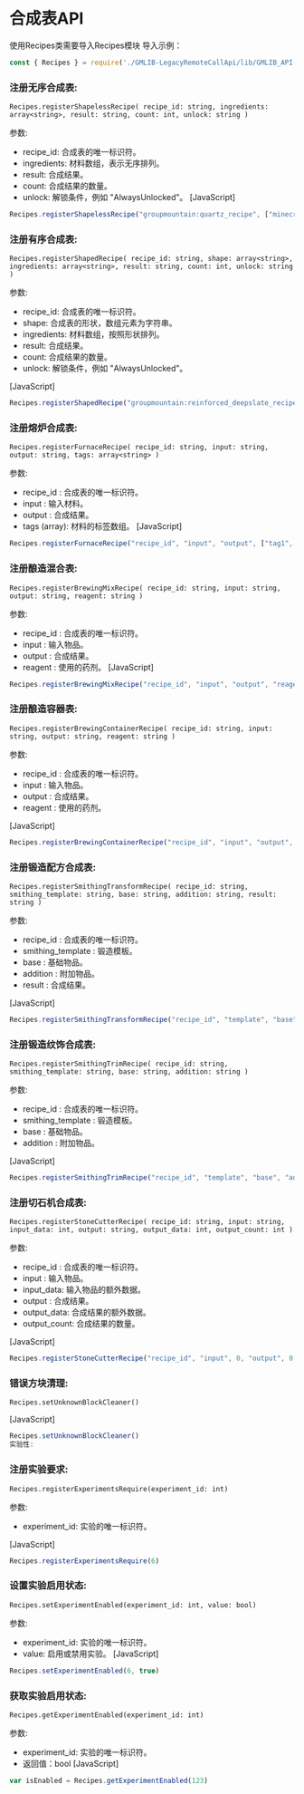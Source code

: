 # 合成表API
使用Recipes类需要导入Recipes模块
导入示例：
```javascript
const { Recipes } = require('./GMLIB-LegacyRemoteCallApi/lib/GMLIB_API-JS');
```

### 注册无序合成表:

`Recipes.registerShapelessRecipe(
recipe_id: string,
ingredients: array<string>,
result: string,
count: int,
unlock: string
)`

参数:

- recipe_id: 
  合成表的唯一标识符。
- ingredients: 材料数组，表示无序排列。
- result: 合成结果。
- count: 合成结果的数量。
- unlock: 解锁条件，例如 "AlwaysUnlocked"。
  [JavaScript]

```JavaScript
Recipes.registerShapelessRecipe("groupmountain:quartz_recipe", ["minecraft:quartz_block"], "minecraft:quartz", 9, "AlwaysUnlocked");
```

### 注册有序合成表:

`Recipes.registerShapedRecipe(
recipe_id: string,
shape: array<string>,
ingredients: array<string>,
result: string,
count: int,
unlock: string
)`

参数:

- recipe_id: 合成表的唯一标识符。
- shape: 合成表的形状，数组元素为字符串。
- ingredients: 材料数组，按照形状排列。
- result: 合成结果。
- count: 合成结果的数量。
- unlock: 解锁条件，例如 "AlwaysUnlocked"。

[JavaScript]

```JavaScript
Recipes.registerShapedRecipe("groupmountain:reinforced_deepslate_recipe", ["ABA", "BBB", "ABA"], ["minecraft:echo_shard", "minecraft:deepslate"], "minecraft:reinforced_deepslate", 1, "AlwaysUnlocked");
```

### 注册熔炉合成表:

`Recipes.registerFurnaceRecipe(
recipe_id: string,
input: string,
output: string,
tags: array<string>
)`

参数:

- recipe_id : 合成表的唯一标识符。
- input : 输入材料。
- output : 合成结果。
- tags (array<string>): 材料的标签数组。
  [JavaScript]

```JavaScript
Recipes.registerFurnaceRecipe("recipe_id", "input", "output", ["tag1", "tag2"])
```

### 注册酿造混合表:

`Recipes.registerBrewingMixRecipe(
recipe_id: string,
input: string,
output: string,
reagent: string
)`

参数:

- recipe_id : 合成表的唯一标识符。
- input : 输入物品。
- output : 合成结果。
- reagent : 使用的药剂。
  [JavaScript]

```JavaScript
Recipes.registerBrewingMixRecipe("recipe_id", "input", "output", "reagent")
```

### 注册酿造容器表:

`Recipes.registerBrewingContainerRecipe(
recipe_id: string,
input: string,
output: string,
reagent: string
)`

参数:

- recipe_id : 合成表的唯一标识符。
- input : 输入物品。
- output : 合成结果。
- reagent : 使用的药剂。

[JavaScript]

```JavaScript
Recipes.registerBrewingContainerRecipe("recipe_id", "input", "output", "reagent")
```

### 注册锻造配方合成表:

`Recipes.registerSmithingTransformRecipe(
recipe_id: string,
smithing_template: string,
base: string,
addition: string,
result: string
)`

参数:

- recipe_id : 合成表的唯一标识符。
- smithing_template : 锻造模板。
- base : 基础物品。
- addition : 附加物品。
- result : 合成结果。

[JavaScript]

```JavaScript
Recipes.registerSmithingTransformRecipe("recipe_id", "template", "base", "addition", "result")
```

### 注册锻造纹饰合成表:

`Recipes.registerSmithingTrimRecipe(
recipe_id: string,
smithing_template: string,
base: string,
addition: string
)`

参数:

- recipe_id : 合成表的唯一标识符。
- smithing_template : 锻造模板。
- base : 基础物品。
- addition : 附加物品。

[JavaScript]

```JavaScript
Recipes.registerSmithingTrimRecipe("recipe_id", "template", "base", "addition")
```

### 注册切石机合成表:

`Recipes.registerStoneCutterRecipe(
recipe_id: string,
input: string,
input_data: int,
output: string,
output_data: int,
output_count: int
)`

参数:

- recipe_id : 合成表的唯一标识符。
- input : 输入物品。
- input_data: 输入物品的额外数据。
- output : 合成结果。
- output_data: 合成结果的额外数据。
- output_count: 合成结果的数量。

[JavaScript]

```JavaScript
Recipes.registerStoneCutterRecipe("recipe_id", "input", 0, "output", 0, 1)
```

### 错误方块清理:

`Recipes.setUnknownBlockCleaner()`

[JavaScript]

```JavaScript
Recipes.setUnknownBlockCleaner()
实验性:
```

### 注册实验要求:

`Recipes.registerExperimentsRequire(experiment_id: int)`

参数:

- experiment_id: 实验的唯一标识符。

[JavaScript]

```JavaScript
Recipes.registerExperimentsRequire(6)
```

### 设置实验启用状态:

`Recipes.setExperimentEnabled(experiment_id: int, value: bool)`

参数:

- experiment_id: 实验的唯一标识符。
- value: 启用或禁用实验。
  [JavaScript]

```JavaScript
Recipes.setExperimentEnabled(6, true)
```

### 获取实验启用状态:

`Recipes.getExperimentEnabled(experiment_id: int)`

参数:

- experiment_id: 实验的唯一标识符。
- 返回值：bool
  [JavaScript]

```JavaScript
var isEnabled = Recipes.getExperimentEnabled(123)
```
